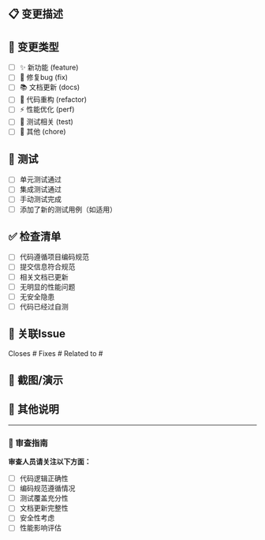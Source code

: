 ## 📋 变更描述
<!-- 简要描述本次变更的内容和目的 -->

## 🔄 变更类型
<!-- 请选择适用的变更类型 -->
- [ ] ✨ 新功能 (feature)
- [ ] 🐛 修复bug (fix)
- [ ] 📚 文档更新 (docs)
- [ ] 🎨 代码重构 (refactor)
- [ ] ⚡ 性能优化 (perf)
- [ ] 🧪 测试相关 (test)
- [ ] 🔧 其他 (chore)

## 🧪 测试
<!-- 请确认以下测试项目 -->
- [ ] 单元测试通过
- [ ] 集成测试通过
- [ ] 手动测试完成
- [ ] 添加了新的测试用例（如适用）

## ✅ 检查清单
<!-- 请确认以下检查项目 -->
- [ ] 代码遵循项目编码规范
- [ ] 提交信息符合规范
- [ ] 相关文档已更新
- [ ] 无明显的性能问题
- [ ] 无安全隐患
- [ ] 代码已经过自测

## 🔗 关联Issue
<!-- 请关联相关的Issue -->
Closes #
Fixes #
Related to #

## 📸 截图/演示
<!-- 如果有UI变更，请提供截图或演示视频 -->

## 📝 其他说明
<!-- 其他需要说明的内容，如：
- 特殊的部署要求
- 需要注意的事项
- 后续计划
-->

---

### 📖 审查指南
**审查人员请关注以下方面：**
- [ ] 代码逻辑正确性
- [ ] 编码规范遵循情况
- [ ] 测试覆盖充分性
- [ ] 文档更新完整性
- [ ] 安全性考虑
- [ ] 性能影响评估
